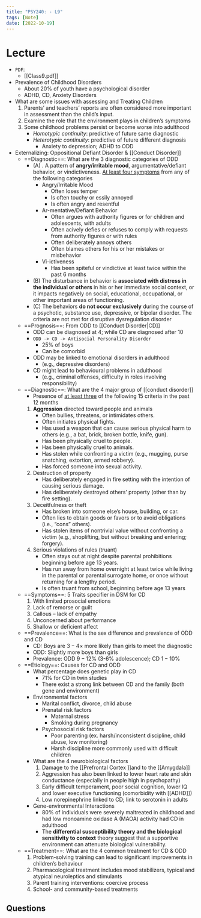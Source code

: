 ```yaml
---
title: "PSY240: - L9"
tags: [Note]
date: [2022-10-19]
---
```



# Lecture

- `PDF`:
    - [[Class9.pdf]]
- Prevalence of Childhood Disorders
    - About $20\%$ of youth have a psychological disorder
    - ADHD, CD, Anxiety Disorders
- What are some issues with assessing and Treating Children
    1. Parents’ and teachers’ reports are often considered more important in assessment than the child’s input.
    2. Examine the role that the environment plays in children’s symptoms
    3. Some childhood problems persist or become worse into adulthood
        - *Homotypic continuity*: predictive of future same diagnostic
        - *Heterotypic continuity*: predictive of future different diagnosis
            - Anxiety to depression; ADHD to ODD
- Externalizing: Oppositional Defiant Disorder & [[Conduct Disorder]]
    - ==Diagnostic==: What are the 3 diagnostic categories of ODD
        - (A) . A pattern of **angry/irritable mood**, argumentative/defiant behavior, or vindictiveness. <u>At least four symptoms</u> from any of the following categories
            - Angry/Irritable Mood
                - Often loses temper
                - Is often touchy or essily annoyed
                - Is often angry and resentful
            - Ar-mentative/Defiant Behavior
                - Often argues with authority figures or for children and adolescents, with adults
                - Often acively defies or refuses to comply with requests from authority figures or with rules
                - Often deliberately annoys others
                - Often blames others for his or her mistakes or misbehavior
            - Vi-ictiveness
                - Has been spiteful or vindictive at least twice within the past 6 months
        - (B) The disturbance in behavior is **associated with distress in the individual or others** in his or her immediate social context, or it impacts negatively on social, educational, occupational, or other important areas of functioning.
        - (C) The behaviors **do not occur exclusively** during the course of a psychotic, substance use, depressive, or bipolar disorder. The criteria are not met for disruptive dysregulation disorder
    - ==Prognosis==: From ODD to [[Conduct Disorder|CD]]
        - ODD can be diagnosed at 4; while CD are diagnosed after 10
        - `ODD -> CD -> Antisocial Personality Disorder`
            - $25\%$ of boys
            - Can be comorbid
        - ODD may be linked to emotional disorders in adulthood
            - (e.g., depressive disorders)
        - CD might lead to behavioural problems in adulthood
            - (e.g., criminal offenses, difficulty in roles involving responsibility)
    - ==Diagnostic==: What are the 4 major group of [[conduct disorder]]
        - Presence of <u>at least three</u> of the following 15 criteria in the past 12 months
        1. **Aggression** directed toward people and animals
            - Often bullies, threatens, or intimidates others.
            - Often initiates physical fights.
            - Has used a weapon that can cause serious physical harm to others (e.g., a bat, brick, broken bottle, knife, gun).
            - Has been physically cruel to people.
            - Has been physically cruel to animals.
            - Has stolen while confronting a victim (e.g., mugging, purse snatching, extortion, armed robbery).
            - Has forced someone into sexual activity.
        2. Destruction of property
            - Has deliberately engaged in fire setting with the intention of causing serious damage.
            - Has deliberately destroyed others’ property (other than by fire setting).
        3. Deceitfulness or theft
            - Has broken into someone else’s house, building, or car.
            - Often lies to obtain goods or favors or to avoid obligations (i.e., “cons” others).
            - Has stolen items of nontrivial value without confronting a victim (e.g., shoplifting, but without breaking and entering; forgery).
        4. Serious violations of rules (truant)
            - Often stays out at night despite parental prohibitions beginning before age 13 years.
            - Has run away from home overnight at least twice while living in the parental or parental surrogate home, or once without returning for a lengthy period.
            - Is often truant from school, beginning before age 13 years
    - ==Symptoms==: 5 Traits specifier in DSM for CD
        1. With limited prosocial emotions
        2. Lack of remorse or guilt
        3. Callous – lack of empathy
        4. Unconcerned about performance
        5. Shallow or deficient affect
    - ==Prevalence==: What is the sex difference and prevalence of ODD and CD
        - CD: Boys are $3-4\times$ more likely than girls to meet the diagnostic
        - ODD: Slightly more boys than girls
        - Prevalence: ODD $9-12\%$ (3-6% adolescence); CD $1-10\%$
    - ==Etiology==: Causes for CD and ODD
        - What percentage does genetic play in CD
            - $71\%$ for CD in twin studies
            - There exist a strong link between CD and the family (both gene and environment)
        - Environmental factors
            - Marital conflict, divorce, child abuse
            - Prenatal risk factors
                - Maternal stress
                - Smoking during pregnancy
            - Psychosocial risk factors
                - Poor parenting (ex. harsh/inconsistent discipline, child abuse, low monitoring)
                - Harsh discipline more commonly used with difficult children
        - What are the 4 neurobiological factors
            1. Damage to the [[Prefrontal Cortex ]]and to the [[Amygdala]]
            2. Aggression has also been linked to lower heart rate and skin conductance (especially in people high in psychopathy)
            3. Early difficult temperament, poor social cognition, lower IQ and lower executive functioning (comorbidity with [[ADHD]])
            4. Low norepinephrine linked to CD; link to serotonin in adults
        - Gene-environmental Interactions
            - $80\%$ of individuals were severely maltreated in childhood and had low monoamine oxidase A (MAOA) activity had CD in adulthood
            - The **differential susceptibility theory and the biological sensitivity to context** theory suggest that a supportive environment can attenuate biological vulnerability.
    - ==Treatment==: What are the 4 common treatment for CD & ODD
        1. Problem-solving training can lead to significant improvements in children’s behaviour 
        2. Pharmacological treatment includes mood stabilizers, typical and atypical neuroleptics and stimulants
        3. Parent training interventions: coercive process
        4. School- and community-based treatments


## Questions
